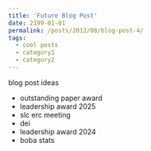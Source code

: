 ```yaml
---
title: 'Future Blog Post'
date: 2199-01-01
permalink: /posts/2012/08/blog-post-4/
tags:
  - cool posts
  - category1
  - category2
---
```


blog post ideas

- outstanding paper award
- leadership award 2025
- slc erc meeting
- dei
- leadership award 2024
- boba stats
